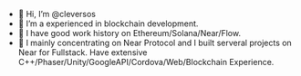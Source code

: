 - 👋 Hi, I’m @cleversos
- 👀 I’m a experienced in blockchain development.
- 🌱 I have good work history on Ethereum/Solana/Near/Flow.
- 💞️ I mainly concentrating on Near Protocol and I built serveral projects on Near for Fullstack.
Have extensive C++/Phaser/Unity/GoogleAPI/Cordova/Web/Blockchain Experience.
